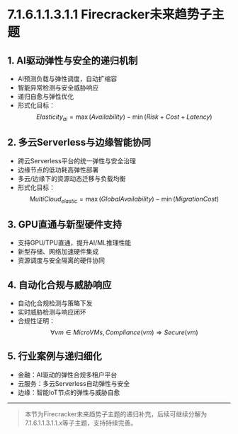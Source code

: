 # 7.1.6.1.1.3.1.1 Firecracker未来趋势子主题

## 1. AI驱动弹性与安全的递归机制

- AI预测负载与弹性调度，自动扩缩容
- 智能异常检测与安全威胁响应
- 递归自愈与弹性优化
- 形式化目标：
$$Elasticity_{ai} = \max (Availability) - \min (Risk + Cost + Latency)$$

## 2. 多云Serverless与边缘智能协同

- 跨云Serverless平台的统一弹性与安全治理
- 边缘节点的低功耗高弹性部署
- 多云/边缘下的资源动态迁移与负载均衡
- 形式化目标：
$$MultiCloud_{elastic} = \max (GlobalAvailability) - \min (MigrationCost)$$

## 3. GPU直通与新型硬件支持

- 支持GPU/TPU直通，提升AI/ML推理性能
- 新型存储、网络加速硬件集成
- 资源调度与安全隔离的硬件协同

## 4. 自动化合规与威胁响应

- 自动化合规检测与策略下发
- 实时威胁检测与响应闭环
- 合规性证明：
$$\forall vm \in MicroVMs, Compliance(vm) \Rightarrow Secure(vm)$$

## 5. 行业案例与递归细化

- 金融：AI驱动的弹性合规多租户平台
- 云服务：多云Serverless自动弹性与安全
- 边缘：智能IoT节点的弹性与威胁自愈

---
> 本节为Firecracker未来趋势子主题的递归补充，后续可继续分解为7.1.6.1.1.3.1.1.x等子主题，支持持续完善。
